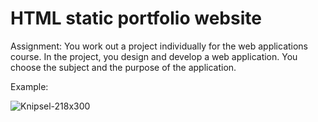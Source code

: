 # HTML static portfolio website

Assignment: You work out a project individually for the web applications course. In the project, you design and develop a web application. You choose the subject and the purpose of the application.

Example:

![Knipsel-218x300](https://github.com/Stijnjans2001/Portfolio-website/assets/82269000/42d794ed-0080-4ecc-943a-18fc004c2a7a)
